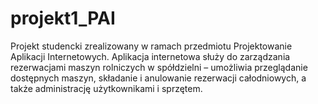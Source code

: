 # projekt1_PAI
Projekt studencki zrealizowany w ramach przedmiotu Projektowanie Aplikacji Internetowych. Aplikacja internetowa służy do zarządzania rezerwacjami maszyn rolniczych w spółdzielni – umożliwia przeglądanie dostępnych maszyn, składanie i anulowanie rezerwacji całodniowych, a także administrację użytkownikami i sprzętem.
